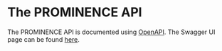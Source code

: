 # The PROMINENCE API
The PROMINENCE API is documented using [OpenAPI](https://swagger.io/docs/specification/about/). The Swagger UI page can be found [here](https://app.swaggerhub.com/apis-docs/alahiff/PROMINENCE/1.0.0).
